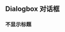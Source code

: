 <div class="demo-header">
<p class="overviewicon">
  <span class="wapi-ui-dialog-box wapi-tips-dialog"/>
</p>

## Dialogbox 对话框

<mobile-uxlink widget-name="Dialogbox"></mobile-uxlink>
</div>

### 不显示标题

<mobile-view link="dialog-box/show-header"></mobile-view>

<br>
